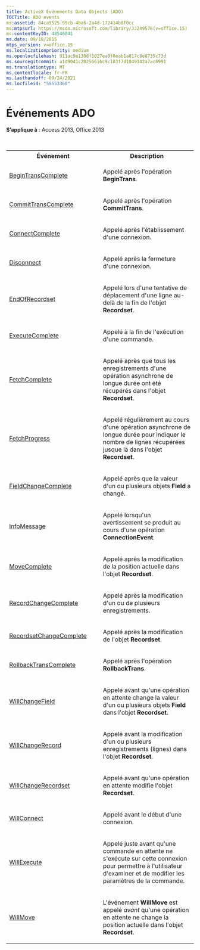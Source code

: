 ```yaml
---
title: ActiveX Événements Data Objects (ADO)
TOCTitle: ADO events
ms:assetid: 84ca9525-99cb-4ba6-2a4d-172414b8f0cc
ms:mtpsurl: https://msdn.microsoft.com/library/JJ249576(v=office.15)
ms:contentKeyID: 48546041
ms.date: 09/18/2015
mtps_version: v=office.15
ms.localizationpriority: medium
ms.openlocfilehash: 911ac9e1388f1027ea9f0eab1a817c8e8735c73d
ms.sourcegitcommit: a1d9041c20256616c9c183f7d1049142a7ac6991
ms.translationtype: MT
ms.contentlocale: fr-FR
ms.lasthandoff: 09/24/2021
ms.locfileid: "59553360"
---
```

# <a name="ado-events"></a>Événements ADO

**S’applique à** : Access 2013, Office 2013

<br/>

<table>
<colgroup>
<col style="width: 50%" />
<col style="width: 50%" />
</colgroup>
<tbody>
<tr class="even">
<th>Événement</th>
<th>Description</th>
</tr>
<tr class="odd">
<td><p><a href="begintranscomplete-committranscomplete-and-rollbacktranscomplete-events-ado.md">BeginTransComplete</a></p></td>
<td><p>Appelé après l'opération <strong>BeginTrans</strong>.</p></td>
</tr>
<tr class="even">
<td><p><a href="begintranscomplete-committranscomplete-and-rollbacktranscomplete-events-ado.md">CommitTransComplete</a></p></td>
<td><p>Appelé après l'opération <strong>CommitTrans</strong>.</p></td>
</tr>
<tr class="odd">
<td><p><a href="connectcomplete-and-disconnect-events-ado.md">ConnectComplete</a></p></td>
<td><p>Appelé après l'établissement d'une connexion.</p></td>
</tr>
<tr class="even">
<td><p><a href="connectcomplete-and-disconnect-events-ado.md">Disconnect</a></p></td>
<td><p>Appelé après la fermeture d'une connexion.</p></td>
</tr>
<tr class="odd">
<td><p><a href="endofrecordset-event-ado.md">EndOfRecordset</a></p></td>
<td><p>Appelé lors d'une tentative de déplacement d'une ligne au-delà de la fin de l'objet <strong>Recordset</strong>.</p></td>
</tr>
<tr class="even">
<td><p><a href="executecomplete-event-ado.md">ExecuteComplete</a></p></td>
<td><p>Appelé à la fin de l'exécution d'une commande.</p></td>
</tr>
<tr class="odd">
<td><p><a href="fetchcomplete-event-ado.md">FetchComplete</a></p></td>
<td><p>Appelé après que tous les enregistrements d'une opération asynchrone de longue durée ont été récupérés dans l'objet <strong>Recordset</strong>.</p></td>
</tr>
<tr class="even">
<td><p><a href="fetchprogress-event-ado.md">FetchProgress</a></p></td>
<td><p>Appelé régulièrement au cours d'une opération asynchrone de longue durée pour indiquer le nombre de lignes récupérées jusque là dans l'objet <strong>Recordset</strong>.</p></td>
</tr>
<tr class="odd">
<td><p><a href="willchangefield-and-fieldchangecomplete-events-ado.md">FieldChangeComplete</a></p></td>
<td><p>Appelé après que la valeur d'un ou plusieurs objets <strong>Field</strong> a changé.</p></td>
</tr>
<tr class="even">
<td><p><a href="infomessage-event-ado.md">InfoMessage</a></p></td>
<td><p>Appelé lorsqu'un avertissement se produit au cours d'une opération <strong>ConnectionEvent</strong>.</p></td>
</tr>
<tr class="odd">
<td><p><a href="willmove-and-movecomplete-events-ado.md">MoveComplete</a></p></td>
<td><p>Appelé après la modification de la position actuelle dans l'objet <strong>Recordset</strong>.</p></td>
</tr>
<tr class="even">
<td><p><a href="willchangerecord-and-recordchangecomplete-events-ado.md">RecordChangeComplete</a></p></td>
<td><p>Appelé après la modification d'un ou de plusieurs enregistrements.</p></td>
</tr>
<tr class="odd">
<td><p><a href="willchangerecordset-and-recordsetchangecomplete-events-ado.md">RecordsetChangeComplete</a></p></td>
<td><p>Appelé après la modification de l'objet <strong>Recordset</strong>.</p></td>
</tr>
<tr class="even">
<td><p><a href="begintranscomplete-committranscomplete-and-rollbacktranscomplete-events-ado.md">RollbackTransComplete</a></p></td>
<td><p>Appelé après l'opération <strong>RollbackTrans</strong>.</p></td>
</tr>
<tr class="odd">
<td><p><a href="willchangefield-and-fieldchangecomplete-events-ado.md">WillChangeField</a></p></td>
<td><p>Appelé avant qu'une opération en attente change la valeur d'un ou plusieurs objets <strong>Field</strong> dans l'objet <strong>Recordset</strong>.</p></td>
</tr>
<tr class="even">
<td><p><a href="willchangerecord-and-recordchangecomplete-events-ado.md">WillChangeRecord</a></p></td>
<td><p>Appelé avant la modification d'un ou plusieurs enregistrements (lignes) dans l'objet <strong>Recordset</strong>.</p></td>
</tr>
<tr class="odd">
<td><p><a href="willchangerecordset-and-recordsetchangecomplete-events-ado.md">WillChangeRecordset</a></p></td>
<td><p>Appelé avant qu'une opération en attente modifie l'objet <strong>Recordset</strong>.</p></td>
</tr>
<tr class="even">
<td><p><a href="willconnect-event-ado.md">WillConnect</a></p></td>
<td><p>Appelé avant le début d'une connexion.</p></td>
</tr>
<tr class="odd">
<td><p><a href="willexecute-event-ado.md">WillExecute</a></p></td>
<td><p>Appelé juste avant qu'une commande en attente ne s'exécute sur cette connexion pour permettre à l'utilisateur d'examiner et de modifier les paramètres de la commande.</p></td>
</tr>
<tr class="even">
<td><p><a href="willmove-and-movecomplete-events-ado.md">WillMove</a></p></td>
<td><p>L'événement <strong>WillMove</strong> est appelé <em>avant</em> qu'une opération en attente ne change la position actuelle dans l'objet <strong>Recordset</strong>.</p></td>
</tr>
</tbody>
</table>

<br/>
